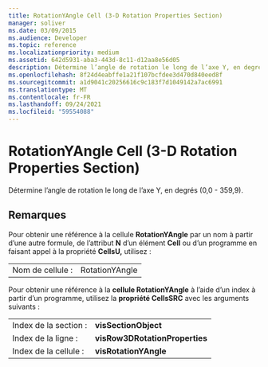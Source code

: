 ```yaml
---
title: RotationYAngle Cell (3-D Rotation Properties Section)
manager: soliver
ms.date: 03/09/2015
ms.audience: Developer
ms.topic: reference
ms.localizationpriority: medium
ms.assetid: 642d5931-aba3-443d-8c11-d12aa8e56d05
description: Détermine l’angle de rotation le long de l’axe Y, en degrés (0,0 - 359,9).
ms.openlocfilehash: 8f24d4eabffe1a21f107bcfdee3d470d840eed8f
ms.sourcegitcommit: a1d9041c20256616c9c183f7d1049142a7ac6991
ms.translationtype: MT
ms.contentlocale: fr-FR
ms.lasthandoff: 09/24/2021
ms.locfileid: "59554088"
---
```

# <a name="rotationyangle-cell-3-d-rotation-properties-section"></a>RotationYAngle Cell (3-D Rotation Properties Section)

Détermine l’angle de rotation le long de l’axe Y, en degrés (0,0 - 359,9).
  
## <a name="remarks"></a>Remarques

Pour obtenir une référence à la cellule **RotationYAngle** par un nom à partir d’une autre formule, de l’attribut **N** d’un élément **Cell** ou d’un programme en faisant appel à la propriété **CellsU,** utilisez : 
  
|||
|:-----|:-----|
|Nom de cellule :  <br/> |RotationYAngle  <br/> |
   
Pour obtenir une référence à la **cellule RotationYAngle** à l’aide d’un index à partir d’un programme, utilisez la **propriété CellsSRC** avec les arguments suivants : 
  
|||
|:-----|:-----|
|Index de la section :  <br/> |**visSectionObject** <br/> |
|Index de la ligne :  <br/> |**visRow3DRotationProperties** <br/> |
|Index de la cellule :  <br/> |**visRotationYAngle** <br/> |
   

